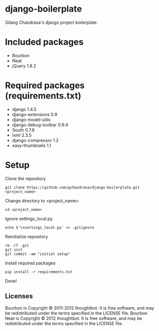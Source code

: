 # django-boilerplate

Gilang Chandrasa's django project boilerplate.

# Included packages
* Bourbon
* Neat
* jQuery 1.8.2


# Required packages (requirements.txt)
* django 1.4.5
* django-extensions 0.9
* django-model-utils
* django-debug-toolbar 0.9.4
* South 0.7.6
* lxml 2.3.5
* django-compressor 1.2
* easy-thumbnails 1.1


# Setup

Clone the repository

    git clone https://github.com/gchandrasa/django-boilerplate.git <project_name>

Change directory to \<project_name\>

    cd <project_name>

Ignore settings_local.py

    echo $'\nsettings_local.py' >> .gitignore

Reinitialize repository

    rm -rf .git
    git init
    git commit -am "initial setup"

Install required packages

    pip install -r requirements.txt

Done!

Licenses
--------

Bourbon is Copyright © 2011-2012 thoughtbot. It is free software, and may be redistributed under the terms specified in the LICENSE file.
Bourbon Neat is Copyright © 2012 thoughtbot. It is free software, and may be redistributed under the terms specified in the LICENSE file.